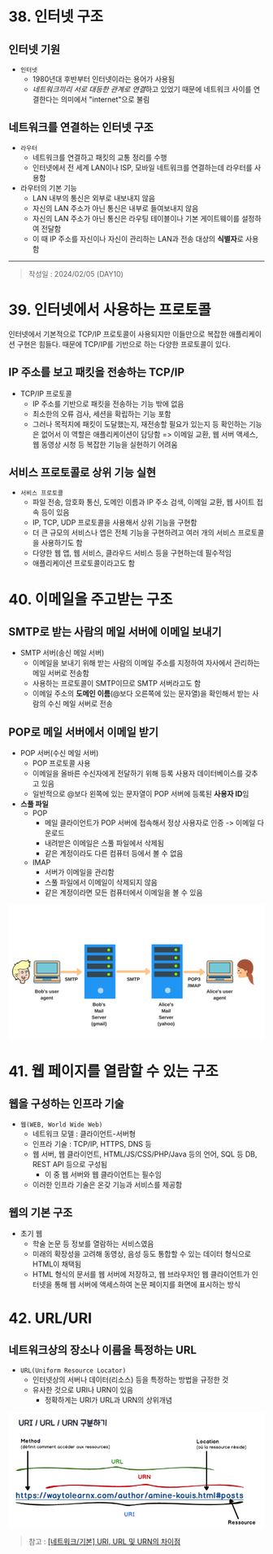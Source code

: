 # 38. 인터넷 구조

## 인터넷 기원

- `인터넷`
  - 1980년대 후반부터 인터넷이라는 용어가 사용됨
  - *네트워크끼리 서로 대등한 관계로 연결*하고 있었기 때문에 네트워크 사이를 연결한다는 의미에서 "internet"으로 불림

## 네트워크를 연결하는 인터넷 구조

- `라우터`
  - 네트워크를 연결하고 패킷의 교통 정리를 수행
  - 인터넷에서 전 세계 LAN이나 ISP, 모바일 네트워크를 연결하는데 라우터를 사용함
- 라우터의 기본 기능
  - LAN 내부의 통신은 외부로 내보내지 않음
  - 자신의 LAN 주소가 아닌 통신은 내부로 들여보내지 않음
  - 자신의 LAN 주소가 아닌 통신은 라우팅 테이블이나 기본 게이트웨이를 설정하여 전달함
  - 이 때 IP 주소를 자신이나 자신이 관리하는 LAN과 전송 대상의 **식별자**로 사용함

---

> 작성일 : 2024/02/05 (DAY10)

# 39. 인터넷에서 사용하는 프로토콜

인터넷에서 기본적으로 TCP/IP 프로토콜이 사용되지만 이들만으로 복잡한 애플리케이션 구현은 힘들다. 때문에 TCP/IP를 기반으로 하는 다양한 프로토콜이 있다.

## IP 주소를 보고 패킷을 전송하는 TCP/IP

- TCP/IP 프로토콜
  - IP 주소를 기반으로 패킷을 전송하는 기능 밖에 없음
  - 최소한의 오류 검사, 세션을 확립하는 기능 포함
  - 그러나 목적지에 패킷이 도달했는지, 재전송할 필요가 있는지 등 확인하는 기능은 없어서 이 역할은 애플리케이션이 담당함
=> 이메일 교환, 웹 서버 액세스, 웹 동영상 시청 등 복잡한 기능을 실현하기 어려움

## 서비스 프로토콜로 상위 기능 실현

- `서비스 프로토콜`
  - 파일 전송, 암호화 통신, 도메인 이름과 IP 주소 검색, 이메일 교환, 웹 사이트 접속 등이 있음
  - IP, TCP, UDP 프로토콜을 사용해서 상위 기능을 구현함
  - 더 큰 규모의 서비스나 앱은 전체 기능을 구현하려고 여러 개의 서비스 프로토콜을 사용하기도 함
  - 다양한 웹 앱, 웹 서비스, 클라우드 서비스 등을 구현하는데 필수적임
  - 애플리케이션 프로토콜이라고도 함

# 40. 이메일을 주고받는 구조

## SMTP로 받는 사람의 메일 서버에 이메일 보내기

- SMTP 서버(송신 메일 서버)
  - 이메일을 보내기 위해 받는 사람의 이메일 주소를 지정하여 자사에서 관리하는 메일 서버로 전송함
  - 사용하는 프로토콜이 SMTP이므로 SMTP 서버라고도 함
  - 이메일 주소의 **도메인 이름**(@보다 오른쪽에 있는 문자열)을 확인해서 받는 사람의 수신 메일 서버로 전송

## POP로 메일 서버에서 이메일 받기

- POP 서버(수신 메일 서버)
  - POP 프로토콜 사용
  - 이메일을 올바른 수신자에게 전달하기 위해 등록 사용자 데이터베이스를 갖추고 있음
  - 일반적으로 @보다 왼쪽에 있는 문자열이 POP 서버에 등록된 **사용자 ID**임
- **스풀 파일**
  - POP
    - 메일 클라이언트가 POP 서버에 접속해서 정상 사용자로 인증 -> 이메일 다운로드
    - 내려받은 이메일은 스풀 파일에서 삭제됨
    - 같은 계정이라도 다른 컴퓨터 등에서 볼 수 없음
  - IMAP
    - 서버가 이메일을 관리함
    - 스풀 파일에서 이메일이 삭제되지 않음
    - 같은 계정이라면 모든 컴퓨터에서 이메일을 볼 수 있음

![Alt text](image-21.png)

# 41. 웹 페이지를 열람할 수 있는 구조

## 웹을 구성하는 인프라 기술

- `웹(WEB, World Wide Web)`
  - 네트워크 모델 : 클라이언트-서버형
  - 인프라 기술 : TCP/IP, HTTPS, DNS 등
  - 웹 서버, 웹 클라이언트, HTML/JS/CSS/PHP/Java 등의 언어, SQL 등 DB, REST API 등으로 구성됨
    - 이 중 웹 서버와 웹 클라이언트는 필수임
  - 이러한 인프라 기술은 온갖 기능과 서비스를 제공함

## 웹의 기본 구조

- 초기 웹
  - 학술 논문 등 정보를 열람하는 서비스였음
  - 미래의 확장성을 고려해 동영상, 음성 등도 통합할 수 있는 데이터 형식으로 HTML이 채택됨
  - HTML 형식의 문서를 웹 서버에 저장하고, 웹 브라우저인 웹 클라이언트가 인터넷을 통해 웹 서버에 액세스하여 논문 페이지를 화면에 표시하는 방식

# 42. URL/URI

## 네트워크상의 장소나 이름을 특정하는 URL

- `URL(Uniform Resource Locator)`
  - 인터넷상의 서버나 데이터(리소스) 등을 특정하는 방법을 규정한 것
  - 유사한 것으로 URI나 URN이 있음
    - 정확하게는 URI가 URL과 URN의 상위개념

![Alt text](image-22.png)

> 참고 : [[네트워크/기본] URI, URL 및 URN의 차이점](https://hanamon.kr/%EB%84%A4%ED%8A%B8%EC%9B%8C%ED%81%AC-%EA%B8%B0%EB%B3%B8-url-uri-urn-%EC%B0%A8%EC%9D%B4%EC%A0%90/#:~:text=URN%EC%9D%80%20%EB%A6%AC%EC%86%8C%EC%8A%A4%EB%A5%BC%20%EC%98%81%EA%B5%AC%EC%A0%81%EC%9D%B4%EA%B3%A0%20%EC%9C%A0%EC%9D%BC%ED%95%98%EA%B2%8C%20%EC%8B%9D%EB%B3%84%ED%95%A0%20%EC%88%98%20%EC%9E%88%EB%8A%94%20URI%EC%9D%B4%EB%8B%A4.,%EC%95%8A%EA%B3%A0%20%EA%B2%BD%EB%A1%9C%EC%99%80%20%EB%A6%AC%EC%86%8C%EC%8A%A4%20%EC%9E%90%EC%B2%B4%EB%A5%BC%20%ED%8A%B9%EC%A0%95%ED%95%98%EB%8A%94%20%EA%B2%83%EC%9D%84%20%EB%AA%A9%ED%91%9C%EB%A1%9C%ED%95%98%EB%8A%94%20URI%EC%9D%B4%EB%8B%A4.)
